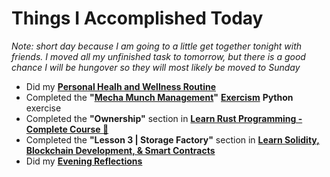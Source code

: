 # Things I Accomplished Today

_Note: short day because I am going to a little get together tonight with friends. I moved all my unfinished task to tomorrow, but there is a good chance I will be hungover so they will most likely be moved to Sunday_

- Did my **[Personal Healh and Wellness Routine](../../routines/2024/personal-health-and-wellness-routine/personal-health-and-wellness-routine-2024-week-4)**
- Completed the **"[Mecha Munch Management](https://exercism.org/tracks/python/exercises/mecha-munch-management)"** **[Exercism](https://exercism.org)** **Python** exercise
- Completed the **"Ownership"** section in **[Learn Rust Programming - Complete Course 🦀](https://www.youtube.com/watch?v=BpPEoZW5IiY)**
- Completed the **"Lesson 3 | Storage Factory"** section in **[Learn Solidity, Blockchain Development, & Smart Contracts](https://www.youtube.com/watch?v=umepbfKp5rI)**
- Did my **[Evening Reflections](../../routines/evening-reflections.md)**
